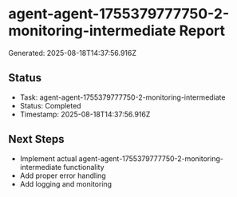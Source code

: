 # agent-agent-1755379777750-2-monitoring-intermediate Report

Generated: 2025-08-18T14:37:56.916Z

## Status
- Task: agent-agent-1755379777750-2-monitoring-intermediate
- Status: Completed
- Timestamp: 2025-08-18T14:37:56.916Z

## Next Steps
- Implement actual agent-agent-1755379777750-2-monitoring-intermediate functionality
- Add proper error handling
- Add logging and monitoring

